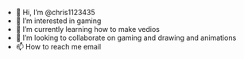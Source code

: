 - 👋 Hi, I’m @chris1123435
- 👀 I’m interested in gaming
- 🌱 I’m currently learning how to make vedios
- 💞️ I’m looking to collaborate on gaming and drawing and animations
- 📫 How to reach me email

<!---
chris1123435/chris1123435 is a ✨ special ✨ repository because its `README.md` (this file) appears on your GitHub profile.
You can click the Preview link to take a look at your changes.
--->

